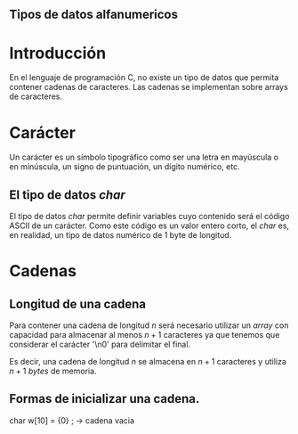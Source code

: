 ## Tipos de datos alfanumericos

# Introducción

En el lenguaje de programación C, no existe un tipo de datos que permita contener cadenas de caracteres. Las cadenas se implementan sobre arrays de caracteres.

# Carácter

Un carácter es un símbolo tipográfico como ser una letra en mayúscula o en minúscula, un signo de puntuación, un dígito numérico, etc.

## El tipo de datos *char*

El tipo de datos *char* permite definir variables cuyo contenido será el código ASCII de un carácter. Como este código es un valor entero corto, el *char* es, en realidad, un tipo de datos numérico de 1 byte de longitud.

# Cadenas

## Longitud de una cadena

Para contener una cadena de longitud *n* será necesario utilizar un *array* con capacidad para almacenar al menos $n+1$ caracteres ya que tenemos que considerar el carácter '\n0' para delimitar el final.

Es decir, una cadena de longitud *n*  se almacena en $n+1$ caracteres y utiliza $n+1$ *bytes* de memoria.

## Formas de inicializar una cadena.

char w[10] = {0} ; -> cadena vacia